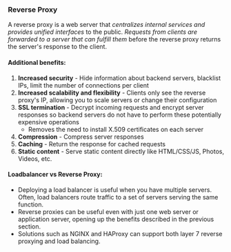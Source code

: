 ### Reverse Proxy
A reverse proxy is a web server that _centralizes internal services and provides unified interfaces_ to the public. _Requests from clients are forwarded to a server that can fulfill them_ before the reverse proxy returns the server's response to the client. 

#### Additional benefits:
1. **Increased security** - Hide information about backend servers, blacklist IPs, limit the number of connections per client
2. **Increased scalability and flexibility** - Clients only see the reverse proxy's IP, allowing you to scale servers or change their configuration
3. **SSL termination** - Decrypt incoming requests and encrypt server responses so backend servers do not have to perform these potentially expensive operations
    - Removes the need to install X.509 certificates on each server
4. **Compression** - Compress server responses
5. **Caching** - Return the response for cached requests
6. **Static content** - Serve static content directly like HTML/CSS/JS, Photos, Videos, etc.

#### Loadbalancer vs Reverse Proxy:
- Deploying a load balancer is useful when you have multiple servers. Often, load balancers route traffic to a set of servers serving the same function.
- Reverse proxies can be useful even with just one web server or application server, opening up the benefits described in the previous section.
- Solutions such as NGINX and HAProxy can support both layer 7 reverse proxying and load balancing.